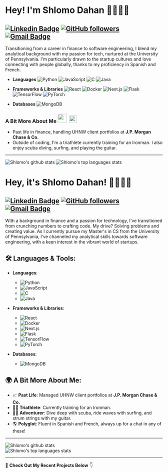 # Hey! I'm Shlomo Dahan 👋🏼👨‍💻

[![Linkedin Badge](https://img.shields.io/badge/-shlomomdahan-blue?style=flat-square&logo=Linkedin&logoColor=white&link=https://www.linkedin.com/in/shlomomoshedahan/)](https://www.linkedin.com/in/shlomomoshedahan/) 
[![GitHub followers](https://img.shields.io/github/followers/shlomomdahan?label=Follow&style=social)](https://github.com/shlomomdahan/?tab=follow) 
[![Gmail Badge](https://img.shields.io/badge/-shlomomdahan@gmail.com-c14438?style=flat-square&logo=Gmail&logoColor=white&link=mailto:shlomomdahan@gmail.com)](mailto:shlomomdahan@gmail.com)
---


Transitioning from a career in finance to software engineering, I blend my analytical background with my passion for tech, nurtured at the University of Pennsylvania. I'm particularly drawn to the startup cultures and love connecting with people globally, thanks to my proficiency in Spanish and French.

- **Languages**
![Python](https://img.shields.io/badge/-Python-000?&logo=Python)
![JavaScript](https://img.shields.io/badge/-JavaScript-000?&logo=JavaScript)
![C](https://img.shields.io/badge/-C-000?&logo=C)
![Java](https://img.shields.io/badge/-Java-000?&logo=Java&logoColor=007396)

- **Frameworks & Libraries**
![React](https://img.shields.io/badge/-React-000?&logo=React)
![Docker](https://img.shields.io/badge/-Docker-000?&logo=Docker)
![Next.js](https://img.shields.io/badge/-Next.js-000?logo=next.js)
![Flask](https://img.shields.io/badge/-Flask-000?logo=Flask)
![TensorFlow](https://img.shields.io/badge/-TensorFlow-000?&logo=TensorFlow)
![PyTorch](https://img.shields.io/badge/-PyTorch-000?logo=PyTorch)


- **Databases**
![MongoDB](https://img.shields.io/badge/-MongoDB-000?logo=MongoDB)


### A Bit More About Me <img src="https://github.com/TheDudeThatCode/TheDudeThatCode/blob/master/Assets/Hi.gif" width="29px">  &nbsp;<img src="https://github.com/TheDudeThatCode/TheDudeThatCode/blob/master/Assets/Earth.gif" width="24px">
- Past life in finance, handling UHNW client portfolios at **J.P. Morgan Chase & Co.**
- Outside of coding, I'm a triathlete currently training for an Ironman. I also enjoy scuba diving, surfing, and playing the guitar.
---

![Shlomo's github stats](https://github-readme-stats.vercel.app/api?username=shlomomdahan&show_icons=true&theme=radical&include_all_commits=true)   ![Shlomo's top languages stats](https://github-readme-stats.vercel.app/api/top-langs/?username=shlomomdahan&theme=radical&layout=compact) 



# Hey, it's Shlomo Dahan! 👋🏼👨‍💻

[![Linkedin Badge](https://img.shields.io/badge/-shlomomdahan-blue?style=flat-square&logo=Linkedin&logoColor=white&link=https://www.linkedin.com/in/shlomomoshedahan/)](https://www.linkedin.com/in/shlomomoshedahan/)
[![GitHub followers](https://img.shields.io/github/followers/shlomomdahan?label=Follow&style=social)](https://github.com/shlomomdahan/?tab=follow) 
[![Gmail Badge](https://img.shields.io/badge/-shlomomdahan@gmail.com-c14438?style=flat-square&logo=Gmail&logoColor=white&link=mailto:shlomomdahan@gmail.com)](mailto:shlomomdahan@gmail.com)
---

With a background in finance and a passion for technology, I've transitioned from crunching numbers to crafting code. My drive? Solving problems and creating value. As I currently pursue my Master's in CS from the University of Pennsylvania, I've channeled my analytical skills towards software engineering, with a keen interest in the vibrant world of startups.

## 🛠 Languages & Tools:

- **Languages**: 
  - ![Python](https://img.shields.io/badge/-Python-000?&logo=Python)
  - ![JavaScript](https://img.shields.io/badge/-JavaScript-000?&logo=JavaScript)
  - ![C](https://img.shields.io/badge/-C-000?&logo=C)
  - ![Java](https://img.shields.io/badge/-Java-000?&logo=Java&logoColor=007396)

- **Frameworks & Libraries**: 
  - ![React](https://img.shields.io/badge/-React-000?&logo=React)
  - ![Docker](https://img.shields.io/badge/-Docker-000?&logo=Docker)
  - ![Next.js](https://img.shields.io/badge/-Next.js-000?logo=next.js)
  - ![Flask](https://img.shields.io/badge/-Flask-000?logo=Flask)
  - ![TensorFlow](https://img.shields.io/badge/-TensorFlow-000?&logo=TensorFlow)
  - ![PyTorch](https://img.shields.io/badge/-PyTorch-000?logo=PyTorch)

- **Databases**: 
  - ![MongoDB](https://img.shields.io/badge/-MongoDB-000?logo=MongoDB)


## 🌍 A Bit More About Me:

- 📈 **Past Life**: Managed UHNW client portfolios at **J.P. Morgan Chase & Co.**
- 🚴‍♂️ **Triathlete**: Currently training for an Ironman.
- 🏄‍♂️ **Adventurer**: Dive deep with scuba, ride waves with surfing, and strum strings with my guitar.
- 🌎 **Polyglot**: Fluent in Spanish and French, always up for a chat in any of these!

---

![Shlomo's github stats](https://github-readme-stats.vercel.app/api?username=shlomomdahan&show_icons=true&theme=radical&include_all_commits=true)   
![Shlomo's top languages stats](https://github-readme-stats.vercel.app/api/top-langs/?username=shlomomdahan&theme=radical&layout=compact)

---

🌱 **Check Out My Recent Projects Below** 👇
